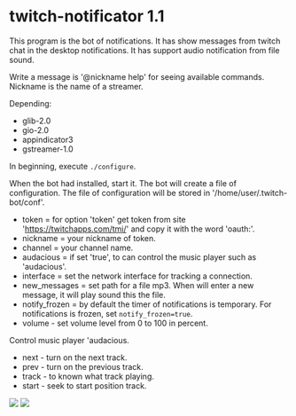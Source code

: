# twitch-notificator 1.1
This program is the bot of notifications. It has show messages from twitch chat in the desktop notifications. It has support audio notification from file sound.

Write a message is '@nickname help' for seeing available commands. Nickname is the name of a streamer.

Depending:
* glib-2.0
* gio-2.0
* appindicator3
* gstreamer-1.0

In beginning, execute `./configure`.

When the bot had installed, start it. The bot will create a file of configuration. The file of configuration will be stored in '/home/user/.twitch-bot/conf'.

* token = for option 'token' get token from site 'https://twitchapps.com/tmi/' and copy it with the word 'oauth:'.
* nickname = your nickname of token.
* channel = your channel name.
* audacious = if set 'true', to can control the music player such as 'audacious'.
* interface = set the network interface for tracking a connection.
* new_messages = set path for a file mp3. When will enter a new message, it will play sound this the file.
* notify_frozen = by default the timer of notifications is temporary. For notifications is frozen, set `notify_frozen=true`.
* volume - set volume level from 0 to 100 in percent.

Control music player 'audacious.
* next - turn on the next track.
* prev - turn on the previous track.
* track - to known what track playing.
* start - seek to start position track.

![](http://s1.uploadpics.ru/images/bJg51xc7BL.png)
![](http://s1.uploadpics.ru/images/WJGoJlcXrI.png)

